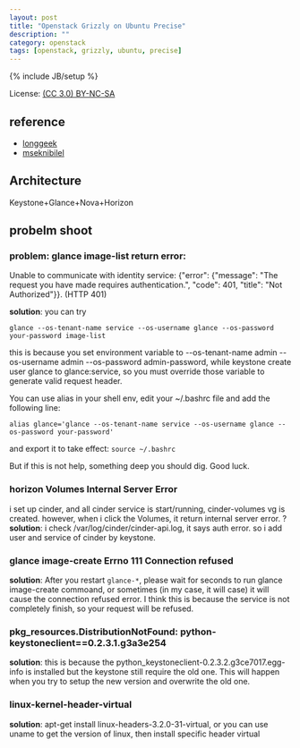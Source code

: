 ```yaml
---
layout: post
title: "Openstack Grizzly on Ubuntu Precise"
description: ""
category: openstack
tags: [openstack, grizzly, ubuntu, precise]
---
```

{% include JB/setup %}

License: [(CC 3.0) BY-NC-SA](http://creativecommons.org/licenses/by-nc-sa/3.0/)

## reference

* [longgeek](http://longgeek.com/2013/03/11/openstack-grizzly-g3-for-ubuntu-12-04-all-in-one-installation/)
* [mseknibilel](https://github.com/mseknibilel/OpenStack-Grizzly-Install-Guide)

## Architecture

Keystone+Glance+Nova+Horizon

## probelm shoot

### problem: glance image-list return error:

Unable to communicate with identity service: {"error": {"message": "The request you have made requires authentication.", "code": 401, "title": "Not Authorized"}}. (HTTP 401)

**solution**: you can try

    glance --os-tenant-name service --os-username glance --os-password your-password image-list

this is because you set environment variable to --os-tenant-name admin --os-username admin --os-password admin-password, while keystone create user glance to glance:service, so you must override those variable to generate valid request header.

You can use alias in your shell env, edit your ~/.bashrc file and add the following line:

    alias glance='glance --os-tenant-name service --os-username glance --os-password your-password'

and export it to take effect: `source ~/.bashrc`

But if this is not help, something deep you should dig. Good luck.

### horizon Volumes Internal Server Error

i set up cinder, and all cinder service is start/running, cinder-volumes vg is created. however, when i click the Volumes, it return internal server error.
?**solution**: i check /var/log/cinder/cinder-api.log, it says auth error. so i add user and service of cinder by keystone.

### glance image-create Errno 111 Connection refused

**solution**: After you restart `glance-*`, please wait for seconds to run glance image-create commoand, or sometimes (in my case, it will case) it will cause the connection refused error. I think this is because the service is not completely finish, so your request will be refused.

### pkg_resources.DistributionNotFound: python-keystoneclient==0.2.3.1.g3a3e254

**solution**: this is because the python_keystoneclient-0.2.3.2.g3ce7017.egg-info is installed but the keystone still require the old one. This will happen when you try to setup the new version and overwrite the old one.

### linux-kernel-header-virtual

**solution**: apt-get install linux-headers-3.2.0-31-virtual, or you can use uname to get the version of linux, then install specific header virtual
